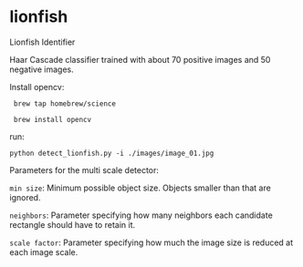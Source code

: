 # lionfish
Lionfish Identifier 


Haar Cascade classifier trained with about 70 positive images and 50 negative images.


Install opencv:

` brew tap homebrew/science`

` brew install opencv`

run:

`python detect_lionfish.py -i ./images/image_01.jpg`

Parameters for the multi scale detector:

  `min size`: Minimum possible object size. Objects smaller than that are ignored.
  
  `neighbors`: Parameter specifying how many neighbors each candidate rectangle should have to retain it.
  
  `scale factor`: Parameter specifying how much the image size is reduced at each image scale.
